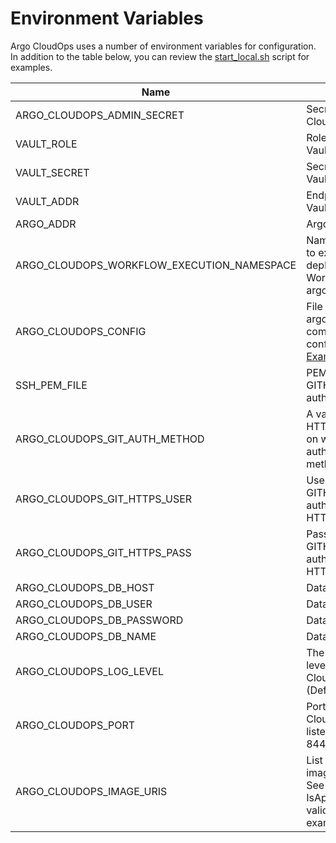 # Environment Variables

Argo CloudOps uses a number of environment variables for configuration. In addition to the table below, you can review the [start_local.sh](https://github.com/argoproj-labs/argo-cloudops/blob/main/scripts/start_local.sh) script for examples.

| Name                                       | Description                                                                                                                                    |
| ------------------------------------------ | ---------------------------------------------------------------------------------------------------------------------------------------------- |
| ARGO_CLOUDOPS_ADMIN_SECRET                 | Secret for the Argo CloudOps API                                                                                                               |
| VAULT_ROLE                                 | Role for accessing Vault API                                                                                                                   |
| VAULT_SECRET                               | Secret for access Vault instance                                                                                                               |
| VAULT_ADDR                                 | Endpoint for the Vault instance                                                                                                                |
| ARGO_ADDR                                  | Argo Endpoint                                                                                                                                  |
| ARGO_CLOUDOPS_WORKFLOW_EXECUTION_NAMESPACE | Namespace to use to execute the deployments in Argo Workflows (Default: argo)                                                                  |
| ARGO_CLOUDOPS_CONFIG                       | File that contains argo cloudops command configuration. [Example](https://github.com/argoproj-labs/argo-cloudops/blob/main/argo-cloudops.yaml) |
| SSH_PEM_FILE                               | PEM file to use for GITHUB access authentication                                                                                               |
| ARGO_CLOUDOPS_GIT_AUTH_METHOD              | A value of SSH or HTTPS depending on which authentication method prefered.                                                                     |
| ARGO_CLOUDOPS_GIT_HTTPS_USER               | User name for GITHUB access authentication via HTTPS.                                                                                          |
| ARGO_CLOUDOPS_GIT_HTTPS_PASS               | Password for GITHUB access authentication via HTTPS.                                                                                           |
| ARGO_CLOUDOPS_DB_HOST                      | Database Host                                                                                                                                  |
| ARGO_CLOUDOPS_DB_USER                      | Database User                                                                                                                                  |
| ARGO_CLOUDOPS_DB_PASSWORD                  | Database Password                                                                                                                              |
| ARGO_CLOUDOPS_DB_NAME                      | Database name                                                                                                                                  |
| ARGO_CLOUDOPS_LOG_LEVEL                    | The configured log level for Argo CloudOps service (Default: Info)                                                                             |
| ARGO_CLOUDOPS_PORT                         | Port which the Argo CloudOps service listens (Default: 8443)                                                                                   |
| ARGO_CLOUDOPS_IMAGE_URIS                   | List of approved image URI patterns. See IsApprovedImageURI validation doc for examples                                                        |
